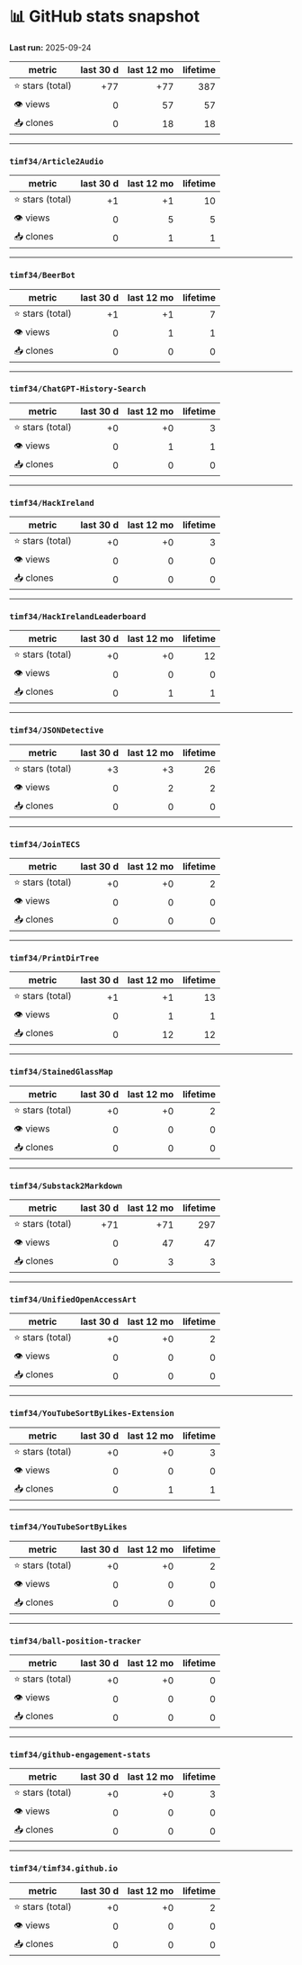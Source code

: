 # 📊 GitHub stats snapshot

**Last run:** 2025-09-24

| metric | last 30 d | last 12 mo | lifetime |
|--------|---------:|-----------:|---------:|
| ⭐ stars (total) | +77 | +77 | 387 |
| 👁 views        | 0 | 57 | 57 |
| 📥 clones       | 0 | 18 | 18 |

---

### `timf34/Article2Audio`

| metric | last 30 d | last 12 mo | lifetime |
|--------|---------:|-----------:|---------:|
| ⭐ stars (total) | +1 | +1 | 10 |
| 👁 views        | 0 | 5 | 5 |
| 📥 clones       | 0 | 1 | 1 |

---

### `timf34/BeerBot`

| metric | last 30 d | last 12 mo | lifetime |
|--------|---------:|-----------:|---------:|
| ⭐ stars (total) | +1 | +1 | 7 |
| 👁 views        | 0 | 1 | 1 |
| 📥 clones       | 0 | 0 | 0 |

---

### `timf34/ChatGPT-History-Search`

| metric | last 30 d | last 12 mo | lifetime |
|--------|---------:|-----------:|---------:|
| ⭐ stars (total) | +0 | +0 | 3 |
| 👁 views        | 0 | 1 | 1 |
| 📥 clones       | 0 | 0 | 0 |

---

### `timf34/HackIreland`

| metric | last 30 d | last 12 mo | lifetime |
|--------|---------:|-----------:|---------:|
| ⭐ stars (total) | +0 | +0 | 3 |
| 👁 views        | 0 | 0 | 0 |
| 📥 clones       | 0 | 0 | 0 |

---

### `timf34/HackIrelandLeaderboard`

| metric | last 30 d | last 12 mo | lifetime |
|--------|---------:|-----------:|---------:|
| ⭐ stars (total) | +0 | +0 | 12 |
| 👁 views        | 0 | 0 | 0 |
| 📥 clones       | 0 | 1 | 1 |

---

### `timf34/JSONDetective`

| metric | last 30 d | last 12 mo | lifetime |
|--------|---------:|-----------:|---------:|
| ⭐ stars (total) | +3 | +3 | 26 |
| 👁 views        | 0 | 2 | 2 |
| 📥 clones       | 0 | 0 | 0 |

---

### `timf34/JoinTECS`

| metric | last 30 d | last 12 mo | lifetime |
|--------|---------:|-----------:|---------:|
| ⭐ stars (total) | +0 | +0 | 2 |
| 👁 views        | 0 | 0 | 0 |
| 📥 clones       | 0 | 0 | 0 |

---

### `timf34/PrintDirTree`

| metric | last 30 d | last 12 mo | lifetime |
|--------|---------:|-----------:|---------:|
| ⭐ stars (total) | +1 | +1 | 13 |
| 👁 views        | 0 | 1 | 1 |
| 📥 clones       | 0 | 12 | 12 |

---

### `timf34/StainedGlassMap`

| metric | last 30 d | last 12 mo | lifetime |
|--------|---------:|-----------:|---------:|
| ⭐ stars (total) | +0 | +0 | 2 |
| 👁 views        | 0 | 0 | 0 |
| 📥 clones       | 0 | 0 | 0 |

---

### `timf34/Substack2Markdown`

| metric | last 30 d | last 12 mo | lifetime |
|--------|---------:|-----------:|---------:|
| ⭐ stars (total) | +71 | +71 | 297 |
| 👁 views        | 0 | 47 | 47 |
| 📥 clones       | 0 | 3 | 3 |

---

### `timf34/UnifiedOpenAccessArt`

| metric | last 30 d | last 12 mo | lifetime |
|--------|---------:|-----------:|---------:|
| ⭐ stars (total) | +0 | +0 | 2 |
| 👁 views        | 0 | 0 | 0 |
| 📥 clones       | 0 | 0 | 0 |

---

### `timf34/YouTubeSortByLikes-Extension`

| metric | last 30 d | last 12 mo | lifetime |
|--------|---------:|-----------:|---------:|
| ⭐ stars (total) | +0 | +0 | 3 |
| 👁 views        | 0 | 0 | 0 |
| 📥 clones       | 0 | 1 | 1 |

---

### `timf34/YouTubeSortByLikes`

| metric | last 30 d | last 12 mo | lifetime |
|--------|---------:|-----------:|---------:|
| ⭐ stars (total) | +0 | +0 | 2 |
| 👁 views        | 0 | 0 | 0 |
| 📥 clones       | 0 | 0 | 0 |

---

### `timf34/ball-position-tracker`

| metric | last 30 d | last 12 mo | lifetime |
|--------|---------:|-----------:|---------:|
| ⭐ stars (total) | +0 | +0 | 0 |
| 👁 views        | 0 | 0 | 0 |
| 📥 clones       | 0 | 0 | 0 |

---

### `timf34/github-engagement-stats`

| metric | last 30 d | last 12 mo | lifetime |
|--------|---------:|-----------:|---------:|
| ⭐ stars (total) | +0 | +0 | 3 |
| 👁 views        | 0 | 0 | 0 |
| 📥 clones       | 0 | 0 | 0 |

---

### `timf34/timf34.github.io`

| metric | last 30 d | last 12 mo | lifetime |
|--------|---------:|-----------:|---------:|
| ⭐ stars (total) | +0 | +0 | 2 |
| 👁 views        | 0 | 0 | 0 |
| 📥 clones       | 0 | 0 | 0 |